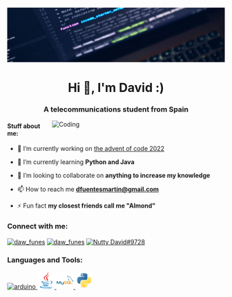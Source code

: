 ![](https://github.com/dawfunes/dawfunes/blob/main/banner_gh.jpg)

<h1 align="center">Hi 👋, I'm David :)</h1>
<h3 align="center">A telecommunications student from Spain</h3>

<img align="right" alt="Coding" width="400" src="https://acegif.com/wp-content/uploads/gifs/starfall-gif-46.gif">

<h4>Stuff about me: </h4>

- 🔭 I’m currently working on [the advent of code 2022](https://adventofcode.com/)

- 🌱 I’m currently learning **Python and Java**

- 👯 I’m looking to collaborate on **anything to increase my knowledge**

- 📫 How to reach me **dfuentesmartin@gmail.com**

- ⚡ Fun fact **my closest friends call me "Almond"**

<h3 align="left">Connect with me:</h3>
<p align="left">
<a href="https://twitter.com/daw_funes" target="blank"><img align="center" src="https://raw.githubusercontent.com/rahuldkjain/github-profile-readme-generator/master/src/images/icons/Social/twitter.svg" alt="daw_funes" height="30" width="40" /></a>
<a href="https://instagram.com/daw_funes" target="blank"><img align="center" src="https://raw.githubusercontent.com/rahuldkjain/github-profile-readme-generator/master/src/images/icons/Social/instagram.svg" alt="daw_funes" height="30" width="40" /></a>
<a href="https://discord.gg/Nutty David#9728" target="blank"><img align="center" src="https://raw.githubusercontent.com/rahuldkjain/github-profile-readme-generator/master/src/images/icons/Social/discord.svg" alt="Nutty David#9728" height="30" width="40" /></a>
</p>

<h3 align="left">Languages and Tools:</h3>
<p align="left"> <a href="https://www.arduino.cc/" target="_blank" rel="noreferrer"> <img src="https://cdn.worldvectorlogo.com/logos/arduino-1.svg" alt="arduino" width="40" height="40"/> </a> <a href="https://www.java.com" target="_blank" rel="noreferrer"> <img src="https://raw.githubusercontent.com/devicons/devicon/master/icons/java/java-original.svg" alt="java" width="40" height="40"/> </a> <a href="https://www.mysql.com/" target="_blank" rel="noreferrer"> <img src="https://raw.githubusercontent.com/devicons/devicon/master/icons/mysql/mysql-original-wordmark.svg" alt="mysql" width="40" height="40"/> </a> <a href="https://www.python.org" target="_blank" rel="noreferrer"> <img src="https://raw.githubusercontent.com/devicons/devicon/master/icons/python/python-original.svg" alt="python" width="40" height="40"/> </a> </p>
